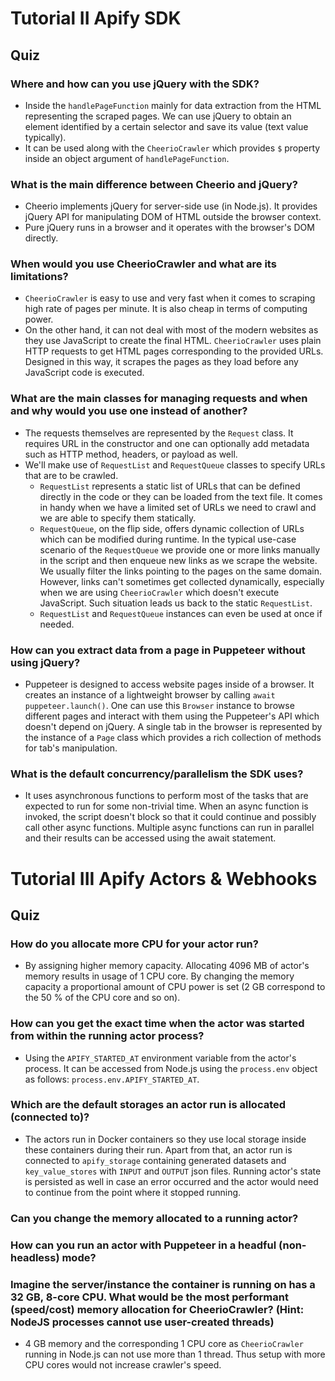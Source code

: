 # Tutorial II Apify SDK

## Quiz

### Where and how can you use jQuery with the SDK?
  - Inside the `handlePageFunction` mainly for data extraction from the HTML representing the scraped pages. We can use jQuery to obtain an element identified by a certain selector and save its value (text value typically).
  - It can be used along with the `CheerioCrawler` which provides `$` property inside an object argument of `handlePageFunction`.
### What is the main difference between Cheerio and jQuery?
  - Cheerio implements jQuery for server-side use (in Node.js). It provides jQuery API for manipulating DOM of HTML outside the browser context.
  - Pure jQuery runs in a browser and it operates with the browser's DOM directly. 
### When would you use CheerioCrawler and what are its limitations?
  - `CheerioCrawler` is easy to use and very fast when it comes to scraping high rate of pages per minute. It is also cheap in terms of computing power.
  - On the other hand, it can not deal with most of the modern websites as they use JavaScript to create the final HTML. `CheerioCrawler` uses plain HTTP requests to get HTML pages corresponding to the provided URLs. Designed in this way, it scrapes the pages as they load before any JavaScript code is executed.
### What are the main classes for managing requests and when and why would you use one instead of another?
  - The requests themselves are represented by the `Request` class. It requires URL in the constructor and one can optionally add metadata such as HTTP method, headers, or payload as well.
  - We'll make use of `RequestList` and `RequestQueue` classes to specify URLs that are to be crawled.
    - `RequestList` represents a static list of URLs that can be defined directly in the code or they can be loaded from the text file. It comes in handy when we have a limited set of URLs we need to crawl and we are able to specify them statically.
    - `RequestQueue`, on the flip side, offers dynamic collection of URLs which can be modified during runtime. In the typical use-case scenario of the `RequestQueue` we provide one or more links manually in the script and then enqueue new links as we scrape the website. We usually filter the links pointing to the pages on the same domain. However, links can't sometimes get collected dynamically, especially when we are using `CheerioCrawler` which doesn't execute JavaScript. Such situation leads us back to the static `RequestList`.
    - `RequestList` and `RequestQueue` instances can even be used at once if needed.
### How can you extract data from a page in Puppeteer without using jQuery?
  - Puppeteer is designed to access website pages inside of a browser. It creates an instance of a lightweight browser by calling `await puppeteer.launch()`. One can use this `Browser` instance to browse different pages and interact with them using the Puppeteer's API which doesn't depend on jQuery. A single tab in the browser is represented by the instance of a `Page` class which provides a rich collection of methods for tab's manipulation.
### What is the default concurrency/parallelism the SDK uses?
  - It uses asynchronous functions to perform most of the tasks that are expected to run for some non-trivial time. When an async function is invoked, the script doesn't block so that it could continue and possibly call other async functions. Multiple async functions can run in parallel and their results can be accessed using the await statement.

# Tutorial III Apify Actors & Webhooks

## Quiz

### How do you allocate more CPU for your actor run?
  - By assigning higher memory capacity. Allocating 4096 MB of actor's memory results in usage of 1 CPU core. By changing the memory capacity a proportional amount of CPU power is set (2 GB correspond to the 50 % of the CPU core and so on). 
### How can you get the exact time when the actor was started from within the running actor process?
  - Using the `APIFY_STARTED_AT` environment variable from the actor's process. It can be accessed from Node.js using the `process.env` object as follows: `process.env.APIFY_STARTED_AT`.
### Which are the default storages an actor run is allocated (connected to)?
  - The actors run in Docker containers so they use local storage inside these containers during their run. Apart from that, an actor run is connected to `apify_storage` containing generated datasets and `key_value_stores` with `INPUT` and `OUTPUT` json files. Running actor's state is persisted as well in case an error occurred and the actor would need to continue from the point where it stopped running. 
### Can you change the memory allocated to a running actor?
### How can you run an actor with Puppeteer in a headful (non-headless) mode?
### Imagine the server/instance the container is running on has a 32 GB, 8-core CPU. What would be the most performant (speed/cost) memory allocation for CheerioCrawler? (Hint: NodeJS processes cannot use user-created threads)
  - 4 GB memory and the corresponding 1 CPU core as `CheerioCrawler` running in Node.js can not use more than 1 thread. Thus setup with more CPU cores would not increase crawler's speed.
